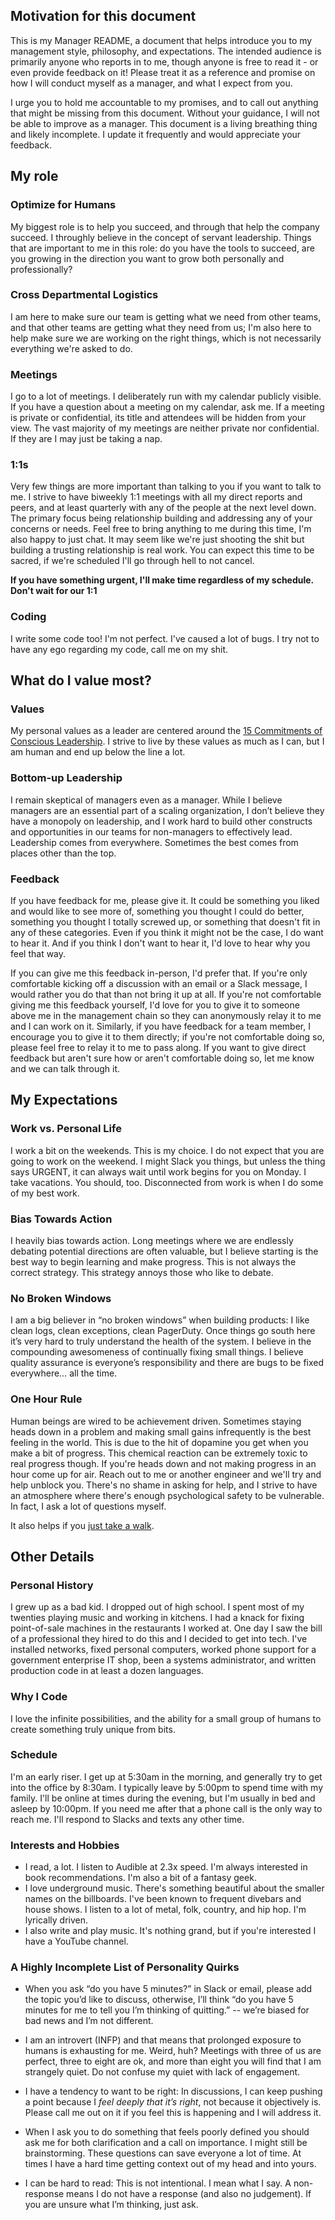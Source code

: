 ## Motivation for this document
This is my Manager README, a document that helps introduce you to my management style, philosophy, and expectations. The intended audience is primarily anyone who reports in to me, though anyone is free to read it - or even provide feedback on it! Please treat it as a reference and promise on how I will conduct myself as a manager, and what I expect from you.

I urge you to hold me accountable to my promises, and to call out anything that might be missing from this document. Without your guidance, I will not be able to improve as a manager. This document is a living breathing thing and likely incomplete. I update it frequently and would appreciate your feedback.

## My role

### Optimize for Humans
My biggest role is to help you succeed, and through that help the company succeed. I throughly believe in the concept of servant leadership. Things that are important to me in this role: do you have the tools to succeed, are you growing in the direction you want to grow both personally and professionally?

### Cross Departmental Logistics
I am here to make sure our team is getting what we need from other teams, and that other teams are getting what they need from us; I'm also here to help make sure we are working on the right things, which is not necessarily everything we're asked to do.

### Meetings
I go to a lot of meetings. I deliberately run with my calendar publicly visible. If you have a question about a meeting on my calendar, ask me. If a meeting is private or confidential, its title and attendees will be hidden from your view. The vast majority of my meetings are neither private nor confidential. If they are I may just be taking a nap.

### 1:1s
Very few things are more important than talking to you if you want to talk to me. I strive to have biweekly 1:1 meetings with all my direct reports and peers, and at least quarterly with any of the people at the next level down. The primary focus being relationship building and addressing any of your concerns or needs. Feel free to bring anything to me during this time, I'm also happy to just chat. It may seem like we're just shooting the shit but building a trusting relationship is real work. You can expect this time to be sacred, if we're scheduled I'll go through hell to not cancel. 

**If you have something urgent, I'll make time regardless of my schedule. Don't wait for our 1:1**

### Coding
I write some code too! I'm not perfect. I've caused a lot of bugs. I try not to have any ego regarding my code, call me on my shit.

## What do I value most?

### Values
My personal values as a leader are centered around the [15 Commitments of Conscious Leadership](https://conscious.is/15-commitments). I strive to live by these values as much as I can, but I am human and end up below the line a lot.

### Bottom-up Leadership
I remain skeptical of managers even as a manager. While I believe managers are an essential part of a scaling organization, I don’t believe they have a monopoly on leadership, and I work hard to build other constructs and opportunities in our teams for non-managers to effectively lead. Leadership comes from everywhere. Sometimes the best comes from places other than the top.

### Feedback
If you have feedback for me, please give it. It could be something you liked and would like to see more of, something you thought I could do better, something you thought I totally screwed up, or something that doesn't fit in any of these categories. Even if you think it might not be the case, I do want to hear it. And if you think I don't want to hear it, I'd love to hear why you feel that way.

If you can give me this feedback in-person, I'd prefer that. If you're only comfortable kicking off a discussion with an email or a Slack message, I would rather you do that than not bring it up at all. If you're not comfortable giving me this feedback yourself, I'd love for you to give it to someone above me in the management chain so they can anonymously relay it to me and I can work on it. Similarly, if you have feedback for a team member, I encourage you to give it to them directly; if you're not comfortable doing so, please feel free to relay it to me to pass along. If you want to give direct feedback but aren't sure how or aren't comfortable doing so, let me know and we can talk through it.

## My Expectations

### Work vs. Personal Life
I work a bit on the weekends. This is my choice. I do not expect that you are going to work on the weekend. I might Slack you things, but unless the thing says URGENT, it can always wait until work begins for you on Monday. I take vacations. You should, too. Disconnected from work is when I do some of my best work.

### Bias Towards Action
I heavily bias towards action. Long meetings where we are endlessly debating potential directions are often valuable, but I believe starting is the best way to begin learning and make progress. This is not always the correct strategy. This strategy annoys those who like to debate.

### No Broken Windows
I am a big believer in “no broken windows” when building products: I like clean logs, clean exceptions, clean PagerDuty. Once things go south here it’s very hard to truly understand the health of the system. I believe in the compounding awesomeness of continually fixing small things. I believe quality assurance is everyone’s responsibility and there are bugs to be fixed everywhere… all the time.

### One Hour Rule
Human beings are wired to be achievement driven. Sometimes staying heads down in a problem and making small gains infrequently is the best feeling in the world. This is due to the hit of dopamine you get when you make a bit of progress. This chemical reaction can be extremely toxic to real progress though. If you're heads down and not making progress in an hour come up for air. Reach out to me or another engineer and we'll try and help unblock you. There's no shame in asking for help, and I strive to have an atmosphere where there's enough psychological safety to be vulnerable. In fact, I ask a lot of questions myself.

It also helps if you [just take a walk](https://birdeemag.com/this-is-your-brain-after-walking/). 

## Other Details

### Personal History
I grew up as a bad kid. I dropped out of high school. I spent most of my twenties playing music and working in kitchens. I had a knack for fixing point-of-sale machines in the restaurants I worked at. One day I saw the bill of a professional they hired to do this and I decided to get into tech. I've installed networks, fixed personal computers, worked phone support for a government enterprise IT shop, been a systems administrator, and written production code in at least a dozen languages.

### Why I Code
I love the infinite possibilities, and the ability for a small group of humans to create something truly unique from bits. 

### Schedule
I'm an early riser. I get up at 5:30am in the morning, and generally try to get into the office by 8:30am. I typically leave by 5:00pm to spend time with my family. I'll be online at times during the evening, but I'm usually in bed and asleep by 10:00pm. If you need me after that a phone call is the only way to reach me. I'll respond to Slacks and texts any other time.

### Interests and Hobbies
- I read, a lot. I listen to Audible at 2.3x speed. I'm always interested in book recommendations. I'm also a bit of a fantasy geek.
- I love underground music. There's something beautiful about the smaller names on the billboards. I've been known to frequent divebars and house shows. I listen to a lot of metal, folk, country, and hip hop. I'm lyrically driven.
- I also write and play music. It's nothing grand, but if you're interested I have a YouTube channel.

### A Highly Incomplete List of Personality Quirks
- When you ask “do you have 5 minutes?” in Slack or email, please add the topic you’d like to discuss, otherwise, I’ll think “do you have 5 minutes for me to tell you I’m thinking of quitting.” -- we’re biased for bad news and I’m not different.

- I am an introvert (INFP) and that means that prolonged exposure to humans is exhausting for me. Weird, huh? Meetings with three of us are perfect, three to eight are ok, and more than eight you will find that I am strangely quiet. Do not confuse my quiet with lack of engagement.

- I have a tendency to want to be right: In discussions, I can keep pushing a point because I _feel deeply that it’s right_, not because it objectively is. Please call me out on it if you feel this is happening and I will address it.

- When I ask you to do something that feels poorly defined you should ask me for both clarification and a call on importance. I might still be brainstorming. These questions can save everyone a lot of time. At times I have a hard time getting context out of my head and into yours.

- I can be hard to read: This is not intentional. I mean what I say. A non-response means I do not have a response (and also no judgement). If you are unsure what I’m thinking, just ask.

